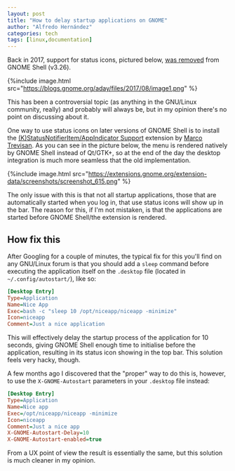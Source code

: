 ```yaml
---
layout: post
title: "How to delay startup applications on GNOME"
author: "Alfredo Hernández"
categories: tech
tags: [linux,documentation]
---
```


Back in 2017, support for status icons, pictured below, [was removed](https://blogs.gnome.org/aday/2017/08/31/status-icons-and-gnome/) from GNOME Shell (v3.26).

{%include image.html src="https://blogs.gnome.org/aday/files/2017/08/image1.png" %}

This has been a controversial topic (as anything in the GNU/Linux community, really) and probably will always be, but in my opinion there's no point on discussing about it.

One way to use status icons on later versions of GNOME Shell is to install the [(K)StatusNotifierItem/AppIndicator Support](https://extensions.gnome.org/extension/615/appindicator-support/) extension by [Marco Trevisan](https://github.com/3v1n0). As you can see in the picture below, the menu is rendered natively by GNOME Shell instead of Qt/GTK+, so at the end of the day the desktop integration is much more seamless that the old implementation.

{%include image.html src="https://extensions.gnome.org/extension-data/screenshots/screenshot_615.png" %}

The only issue with this is that not all startup applications, those that are automatically started when you log in, that use status icons will show up in the bar. The reason for this, if I'm not mistaken, is that the applications are started before GNOME Shell/the extension is rendered.

## How fix this

After Googling for a couple of minutes, the typical fix for this you'll find on any GNU/Linux forum is that you should add a `sleep` command before executing the application itself on the `.desktop` file (located in `~/.config/autostart/`), like so:

```ini
[Desktop Entry]
Type=Application
Name=Nice App
Exec=bash -c "sleep 10 /opt/niceapp/niceapp -minimize"
Icon=niceapp
Comment=Just a nice application
```

This will effectively delay the startup process of the application for 10 seconds, giving GNOME Shell enough time to initialise before the application, resulting in its status icon showing in the top bar. This solution feels very hacky, though.

A few months ago I discovered that the "proper" way to do this is, however, to use the `X-GNOME-Autostart` parameters in your `.desktop` file instead:

```ini
[Desktop Entry]
Type=Application
Name=Nice app
Exec=/opt/niceapp/niceapp -minimize
Icon=niceapp
Comment=Just a nice app
X-GNOME-Autostart-Delay=10
X-GNOME-Autostart-enabled=true
```

From a UX point of view the result is essentially the same, but this solution is much cleaner in my opinion.
